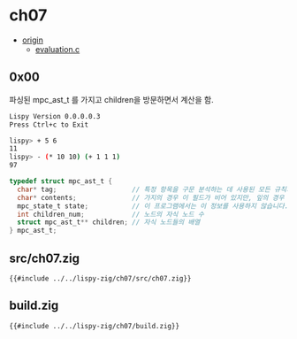 # ch07

- [origin](https://www.buildyourownlisp.com/chapter7_evaluation)
  - [evaluation.c](https://github.com/orangeduck/BuildYourOwnLisp/blob/master/src/evaluation.c)

## 0x00

파싱된 mpc_ast_t 를 가지고 children을 방문하면서 계산을 함.

``` sh
Lispy Version 0.0.0.0.3
Press Ctrl+c to Exit

lispy> + 5 6
11
lispy> - (* 10 10) (+ 1 1 1)
97
```

``` c  
typedef struct mpc_ast_t {
  char* tag;                   // 특정 항목을 구문 분석하는 데 사용된 모든 규칙의 목록을 포함하는 문자열이었습니다. 예를 들어 expr|number|regex.
  char* contents;              // 가지의 경우 이 필드가 비어 있지만, 잎의 경우 연산자나 숫자를 찾는 데 사용할 수 있습니다.'*''(''5'
  mpc_state_t state;           // 이 프로그램에서는 이 정보를 사용하지 않습니다. // 파서가 이 노드를 발견했을 때 어떤 상태에 있었는지에 대한 정보(행 번호, 열 번호 등)가 포함됩니다.
  int children_num;            // 노드의 자식 노드 수
  struct mpc_ast_t** children; // 자식 노드들의 배열
} mpc_ast_t;
```

## src/ch07.zig

``` zig
{{#include ../../lispy-zig/ch07/src/ch07.zig}}
```


## build.zig

``` zig
{{#include ../../lispy-zig/ch07/build.zig}}
```

